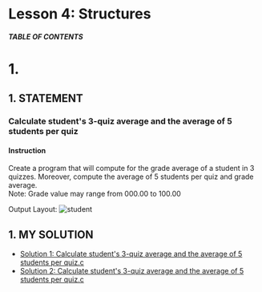 # Lesson 4: Structures

##### TABLE OF CONTENTS



# 1.
## 1. STATEMENT
### Calculate student's 3-quiz average and the average of 5 students per quiz
#### Instruction
Create a program that will compute for the grade average of a student in 3 quizzes.  Moreover, compute the average of 5 students per quiz and grade average.  
Note:
    Grade value may range from 000.00 to 100.00

Output Layout:
![student](https://github.com/p3uj/Computer-Programming-2-Assignments/assets/121591269/78c38edf-095e-4fa5-b6c9-cf889681c441)

## 1. MY SOLUTION
- [Solution 1: Calculate student's 3-quiz average and the average of 5 students per quiz.c](https://github.com/p3uj/Computer-Programming-2-Assignments/blob/21094ed6af274b043f79c899275c465c498aecf9/Solution%201%3A%20Calculate%20student's%203-quiz%20average%20and%20the%20average%20of%205%20students%20per%20quiz.c)
- [Solution 2: Calculate student's 3-quiz average and the average of 5 students per quiz.c](https://github.com/p3uj/Computer-Programming-2-Assignments/blob/39f8695b06c652d1128ab14fde897ead019c8d4e/Solution%202%3A%20Calculate%20student's%203-quiz%20average%20and%20the%20average%20of%205%20students%20per%20quiz.c)

